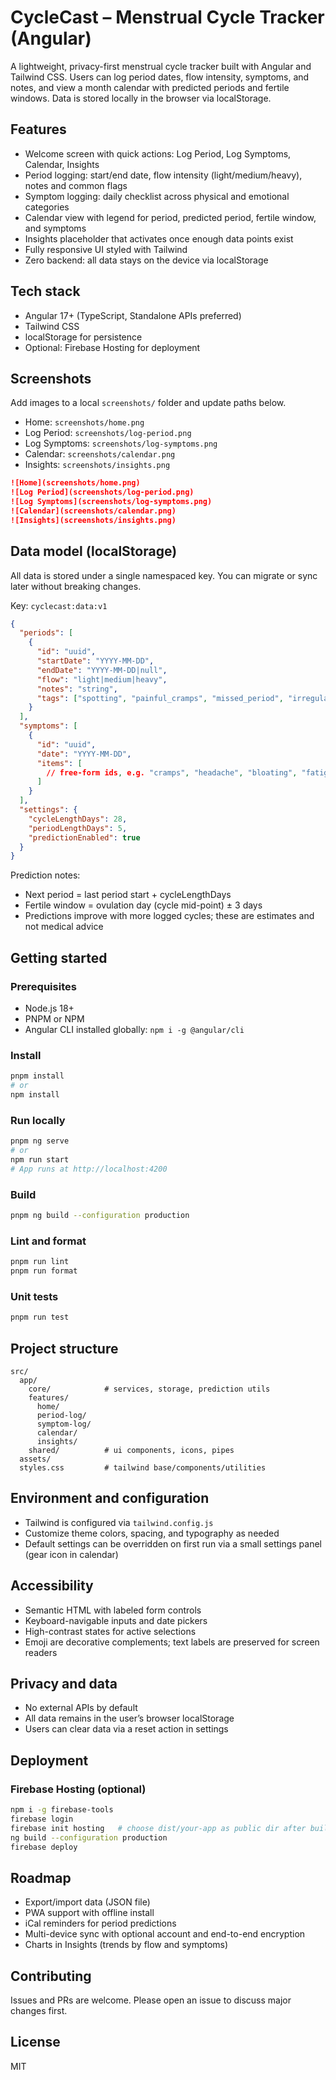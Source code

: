 # CycleCast – Menstrual Cycle Tracker (Angular)

A lightweight, privacy-first menstrual cycle tracker built with Angular and Tailwind CSS. Users can log period dates, flow intensity, symptoms, and notes, and view a month calendar with predicted periods and fertile windows. Data is stored locally in the browser via localStorage.

## Features

* Welcome screen with quick actions: Log Period, Log Symptoms, Calendar, Insights
* Period logging: start/end date, flow intensity (light/medium/heavy), notes and common flags
* Symptom logging: daily checklist across physical and emotional categories
* Calendar view with legend for period, predicted period, fertile window, and symptoms
* Insights placeholder that activates once enough data points exist
* Fully responsive UI styled with Tailwind
* Zero backend: all data stays on the device via localStorage

## Tech stack

* Angular 17+ (TypeScript, Standalone APIs preferred)
* Tailwind CSS
* localStorage for persistence
* Optional: Firebase Hosting for deployment

## Screenshots

Add images to a local `screenshots/` folder and update paths below.

* Home: `screenshots/home.png`
* Log Period: `screenshots/log-period.png`
* Log Symptoms: `screenshots/log-symptoms.png`
* Calendar: `screenshots/calendar.png`
* Insights: `screenshots/insights.png`

```md
![Home](screenshots/home.png)
![Log Period](screenshots/log-period.png)
![Log Symptoms](screenshots/log-symptoms.png)
![Calendar](screenshots/calendar.png)
![Insights](screenshots/insights.png)
```

## Data model (localStorage)

All data is stored under a single namespaced key. You can migrate or sync later without breaking changes.

Key: `cyclecast:data:v1`

```json
{
  "periods": [
    {
      "id": "uuid",
      "startDate": "YYYY-MM-DD",
      "endDate": "YYYY-MM-DD|null",
      "flow": "light|medium|heavy",
      "notes": "string",
      "tags": ["spotting", "painful_cramps", "missed_period", "irregular_timing", "breakthrough_bleeding", "clots_present"]
    }
  ],
  "symptoms": [
    {
      "id": "uuid",
      "date": "YYYY-MM-DD",
      "items": [
        // free-form ids, e.g. "cramps", "headache", "bloating", "fatigue"...
      ]
    }
  ],
  "settings": {
    "cycleLengthDays": 28,
    "periodLengthDays": 5,
    "predictionEnabled": true
  }
}
```

Prediction notes:

* Next period = last period start + cycleLengthDays
* Fertile window = ovulation day (cycle mid-point) ± 3 days
* Predictions improve with more logged cycles; these are estimates and not medical advice

## Getting started

### Prerequisites

* Node.js 18+
* PNPM or NPM
* Angular CLI installed globally: `npm i -g @angular/cli`

### Install

```bash
pnpm install
# or
npm install
```

### Run locally

```bash
pnpm ng serve
# or
npm run start
# App runs at http://localhost:4200
```

### Build

```bash
pnpm ng build --configuration production
```

### Lint and format

```bash
pnpm run lint
pnpm run format
```

### Unit tests

```bash
pnpm run test
```

## Project structure

```
src/
  app/
    core/            # services, storage, prediction utils
    features/
      home/
      period-log/
      symptom-log/
      calendar/
      insights/
    shared/          # ui components, icons, pipes
  assets/
  styles.css         # tailwind base/components/utilities
```

## Environment and configuration

* Tailwind is configured via `tailwind.config.js`
* Customize theme colors, spacing, and typography as needed
* Default settings can be overridden on first run via a small settings panel (gear icon in calendar)

## Accessibility

* Semantic HTML with labeled form controls
* Keyboard-navigable inputs and date pickers
* High-contrast states for active selections
* Emoji are decorative complements; text labels are preserved for screen readers

## Privacy and data

* No external APIs by default
* All data remains in the user’s browser localStorage
* Users can clear data via a reset action in settings

## Deployment

### Firebase Hosting (optional)

```bash
npm i -g firebase-tools
firebase login
firebase init hosting   # choose dist/your-app as public dir after build
ng build --configuration production
firebase deploy
```

## Roadmap

* Export/import data (JSON file)
* PWA support with offline install
* iCal reminders for period predictions
* Multi-device sync with optional account and end-to-end encryption
* Charts in Insights (trends by flow and symptoms)

## Contributing

Issues and PRs are welcome. Please open an issue to discuss major changes first.

## License

MIT
